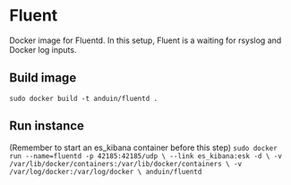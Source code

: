 Fluent
=========

Docker image for Fluentd.  In this setup, Fluent is a waiting for rsyslog and Docker log inputs.

## Build image
`sudo docker build -t anduin/fluentd .`

## Run instance
(Remember to start an es_kibana container before this step)
`sudo docker run --name=fluentd -p 42185:42185/udp \
       --link es_kibana:esk -d \
       -v /var/lib/docker/containers:/var/lib/docker/containers \
       -v /var/log/docker:/var/log/docker \
       anduin/fluentd`
